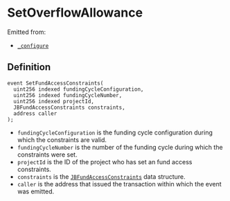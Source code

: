 # SetOverflowAllowance

Emitted from:

* [`_configure`](/protocol/api/contracts/or-controllers/jbcontroller/write/-_configure.md)

## Definition

```solidity
event SetFundAccessConstraints(
  uint256 indexed fundingCycleConfiguration,
  uint256 indexed fundingCycleNumber,
  uint256 indexed projectId,
  JBFundAccessConstraints constraints,
  address caller
);
```

* `fundingCycleConfiguration` is the funding cycle configuration during which the constraints are valid.
* `fundingCycleNumber` is the number of the funding cycle during which the constraints were set.
* `projectId` is the ID of the project who has set an fund access constraints.
* `constraints` is the [`JBFundAccessConstraints`](/protocol/api/data-structures/jbfundaccessconstraints.md) data structure.
* `caller` is the address that issued the transaction within which the event was emitted.
